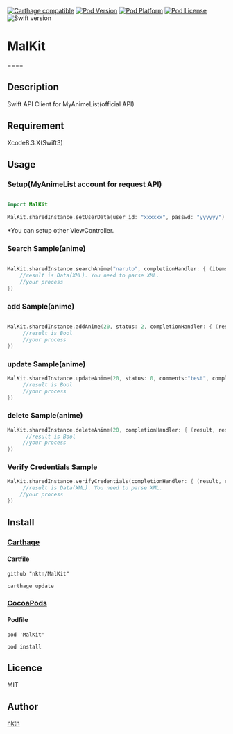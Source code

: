 [![Carthage compatible](https://img.shields.io/badge/Carthage-compatible-4BC51D.svg?style=flat)](https://github.com/Carthage/Carthage)
[![Pod Version](http://img.shields.io/cocoapods/v/MalKit.svg?style=flat)](http://cocoadocs.org/docsets/MalKit/)
[![Pod Platform](http://img.shields.io/cocoapods/p/MalKit.svg?style=flat)](http://cocoadocs.org/docsets/MalKit/)
[![Pod License](http://img.shields.io/cocoapods/l/MalKit.svg?style=flat)](https://github.com/nktn/MalKit/blob/master/LICENSE)
![Swift version](https://img.shields.io/badge/swift-3.0-orange.svg)
# MalKit
====

## Description
Swift API Client for MyAnimeList(official API)

## Requirement
Xcode8.3.X(Swift3)

## Usage
### Setup(MyAnimeList account for request API)
```Swift

import MalKit

MalKit.sharedInstance.setUserData(user_id: "xxxxxx", passwd: "yyyyyy")
```
*You can setup other ViewController.

### Search Sample(anime)
```Swift

MalKit.sharedInstance.searchAnime("naruto", completionHandler: { (items, res, err) in
    //result is Data(XML). You need to parse XML.
    //your process
})
```

### add Sample(anime)
```Swift

MalKit.sharedInstance.addAnime(20, status: 2, completionHandler: { (result, res, err) in
     //result is Bool
     //your process
})
```

### update Sample(anime)
```Swift
MalKit.sharedInstance.updateAnime(20, status: 0, comments:"test", completionHandler: { (result, res, err) in
     //result is Bool
     //your process
})
```

### delete Sample(anime)
```Swift
MalKit.sharedInstance.deleteAnime(20, completionHandler: { (result, res, err) in
      //result is Bool
     //your process
})
```

### Verify Credentials Sample
```Swift
MalKit.sharedInstance.verifyCredentials(completionHandler: { (result, res, err) in
     //result is Data(XML). You need to parse XML.
    //your process
})
```

## Install
### [Carthage](https://github.com/Carthage/Carthage)

#### Cartfile
```
github "nktn/MalKit"
```
`carthage update`

### [CocoaPods](https://github.com/cocoapods/cocoapods)

#### Podfile
```
pod 'MalKit'
```
`pod install`

## Licence
MIT

## Author

[nktn](https://github.com/nktn)
